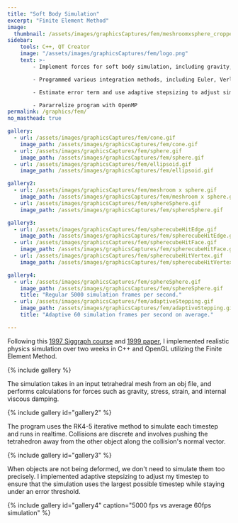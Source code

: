 ```yaml
---
title: "Soft Body Simulation"
excerpt: "Finite Element Method"
image:
  thumbnail: /assets/images/graphicsCaptures/fem/meshroomxsphere_cropped.gif
sidebar:
    tools: C++, QT Creator
    image: "/assets/images/graphicsCaptures/fem/logo.png"
    text: >-
        - Implement forces for soft body simulation, including gravity, stress, strain, and viscous damping

        - Programmed various integration methods, including Euler, Verlet, and the more accurate RK4-5

        - Estimate error term and use adaptive stepsizing to adjust simulation frames per second to speed up calculation while remaining under error threshold

        - Pararrelize program with OpenMP
permalink: /graphics/fem/
no_masthead: true

gallery:
  - url: /assets/images/graphicsCaptures/fem/cone.gif
    image_path: /assets/images/graphicsCaptures/fem/cone.gif
  - url: /assets/images/graphicsCaptures/fem/sphere.gif
    image_path: /assets/images/graphicsCaptures/fem/sphere.gif
  - url: /assets/images/graphicsCaptures/fem/ellipsoid.gif
    image_path: /assets/images/graphicsCaptures/fem/ellipsoid.gif

gallery2:
  - url: /assets/images/graphicsCaptures/fem/meshroom x sphere.gif
    image_path: /assets/images/graphicsCaptures/fem/meshroom x sphere.gif
  - url: /assets/images/graphicsCaptures/fem/sphereSphere.gif
    image_path: /assets/images/graphicsCaptures/fem/sphereSphere.gif

gallery3:
  - url: /assets/images/graphicsCaptures/fem/spherecubeHitEdge.gif
    image_path: /assets/images/graphicsCaptures/fem/spherecubeHitEdge.gif
  - url: /assets/images/graphicsCaptures/fem/spherecubeHitFace.gif
    image_path: /assets/images/graphicsCaptures/fem/spherecubeHitFace.gif
  - url: /assets/images/graphicsCaptures/fem/spherecubeHitVertex.gif
    image_path: /assets/images/graphicsCaptures/fem/spherecubeHitVertex.gif

gallery4:
  - url: /assets/images/graphicsCaptures/fem/sphereSphere.gif
    image_path: /assets/images/graphicsCaptures/fem/sphereSphere.gif
    title: "Regular 5000 simulation frames per second."
  - url: /assets/images/graphicsCaptures/fem/adaptiveStepping.gif
    image_path: /assets/images/graphicsCaptures/fem/adaptiveStepping.gif
    title: "Adaptive 60 simulation frames per second on average."

---
```

  <!-- overlay_color: "#000" -->
  <!-- overlay_filter: "0.5" -->
  <!-- overlay_image: /assets/images/graphicsCaptures/fem/banner.png -->

Following this [1997 Siggraph course](https://www.cs.cmu.edu/~baraff/sigcourse/) and [1999 paper](http://graphics.berkeley.edu/papers/Obrien-GMA-1999-08/Obrien-GMA-1999-08.pdf), 
I implemented realistic physics simulation over two weeks in C++ and OpenGL utilizing the Finite Element Method.

{% include gallery %}

The simulation takes in an input tetrahedral mesh from an obj file, and performs calculations for forces such as
gravity, stress, strain, and internal viscous damping. 

{% include gallery id="gallery2" %}

The program uses the RK4-5 iterative method to simulate each timestep and runs in realtime.
Collisions are discrete and involves pushing the tetrahedron away from the other object along the collision's normal vector.

{% include gallery id="gallery3" %}

When objects are not being deformed, we don't need to simulate them too precisely. 
I implemented adaptive stepsizing to adjust my timestep to ensure that the simulation uses the largest 
possible timestep while staying under an error threshold. 

{% include gallery id="gallery4" caption="5000 fps vs average 60fps simulation" %}

